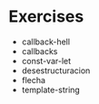 # Exercises
* callback-hell
* callbacks 
* const-var-let 
* desestructuracion
* flecha
* template-string
